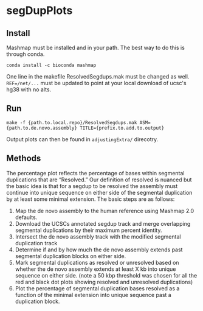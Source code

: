 # segDupPlots

## Install
Mashmap must be installed and in your path. The best way to do this is through conda. 
```
conda install -c bioconda mashmap 
```
One line in the makefile ResolvedSegdups.mak must be changed as well. `REF=/net/...` must be updated
to point at your local download of ucsc's hg38 with no alts. 

## Run 
```
make -f {path.to.local.repo}/ResolvedSegdups.mak ASM={path.to.de.novo.assembly} TITLE={prefix.to.add.to.output}
```
Output plots can then be found in `adjustingExtra/` direcotry.


## Methods 
The percentage plot reflects the percentage of bases within segmental duplications that are “Resolved.” Our definition of resolved is nuanced but the basic idea is that for a segdup to be resolved the assembly must continue into unique sequence on either side of the segmental duplication by at least some minimal extension. The basic steps are as follows:
1. Map the de novo assembly to the human reference using Mashmap 2.0 defaults. 
2. Download the UCSCs annotated segdup track and merge overlapping segmental duplications by their maximum percent identity. 
3. Intersect the de novo assembly track with the modified segmental duplication track
4. Determine if and by how much the de novo assembly extends past segmental duplication blocks on either side.
5. Mark segmental duplications as resolved or unresolved based on whether the de novo assembly extends at least X kb into unique sequence on either side. (note a 50 kbp threshold was chosen for all the red and black dot plots showing resolved and unresolved duplications)
6. Plot the percentage of segmental duplication bases resolved as a function of the minimal extension into unique sequence past a duplication block.

